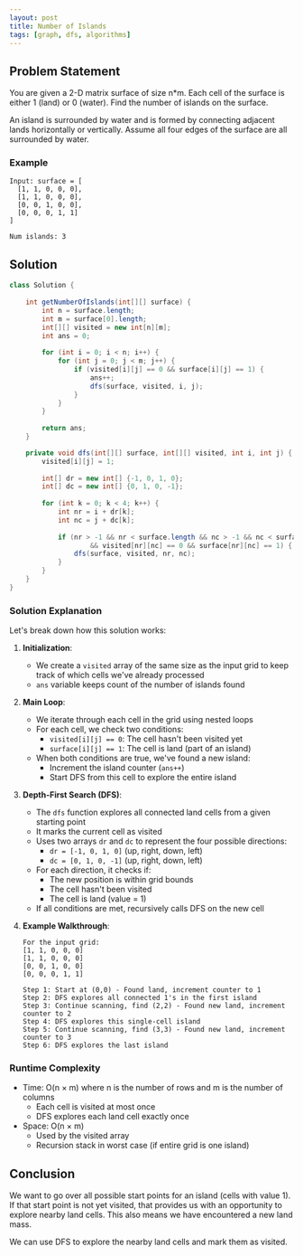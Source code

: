 ```yaml
---
layout: post
title: Number of Islands
tags: [graph, dfs, algorithms]
---
```


## Problem Statement

You are given a 2-D matrix surface of size n*m. Each cell of the surface is either 1 (land) or 0 (water).
Find the number of islands on the surface.

An island is surrounded by water and is formed by connecting adjacent lands horizontally or vertically. Assume all four edges of the surface are all surrounded by water.

### Example

```
Input: surface = [
  [1, 1, 0, 0, 0],
  [1, 1, 0, 0, 0],
  [0, 0, 1, 0, 0],
  [0, 0, 0, 1, 1]
]

Num islands: 3
```

## Solution

```java
class Solution {
	
    int getNumberOfIslands(int[][] surface) {
        int n = surface.length;
        int m = surface[0].length;
        int[][] visited = new int[n][m];
        int ans = 0;
        
        for (int i = 0; i < n; i++) {
            for (int j = 0; j < m; j++) {
                if (visited[i][j] == 0 && surface[i][j] == 1) {
                    ans++;
                    dfs(surface, visited, i, j);
                }
            }
        }
        
        return ans;
    }

    private void dfs(int[][] surface, int[][] visited, int i, int j) {
        visited[i][j] = 1;
        
        int[] dr = new int[] {-1, 0, 1, 0};
        int[] dc = new int[] {0, 1, 0, -1};
        
        for (int k = 0; k < 4; k++) {
            int nr = i + dr[k];
            int nc = j + dc[k];
            
            if (nr > -1 && nr < surface.length && nc > -1 && nc < surface[0].length
                    && visited[nr][nc] == 0 && surface[nr][nc] == 1) {
                dfs(surface, visited, nr, nc);
            }
        }
    }
}
```

### Solution Explanation

Let's break down how this solution works:

1. **Initialization**:
   - We create a `visited` array of the same size as the input grid to keep track of which cells we've already processed
   - `ans` variable keeps count of the number of islands found

2. **Main Loop**:
   - We iterate through each cell in the grid using nested loops
   - For each cell, we check two conditions:
     - `visited[i][j] == 0`: The cell hasn't been visited yet
     - `surface[i][j] == 1`: The cell is land (part of an island)
   - When both conditions are true, we've found a new island:
     - Increment the island counter (`ans++`)
     - Start DFS from this cell to explore the entire island

3. **Depth-First Search (DFS)**:
   - The `dfs` function explores all connected land cells from a given starting point
   - It marks the current cell as visited
   - Uses two arrays `dr` and `dc` to represent the four possible directions:
     - `dr = [-1, 0, 1, 0]` (up, right, down, left)
     - `dc = [0, 1, 0, -1]` (up, right, down, left)
   - For each direction, it checks if:
     - The new position is within grid bounds
     - The cell hasn't been visited
     - The cell is land (value = 1)
   - If all conditions are met, recursively calls DFS on the new cell

4. **Example Walkthrough**:
   ```
   For the input grid:
   [1, 1, 0, 0, 0]
   [1, 1, 0, 0, 0]
   [0, 0, 1, 0, 0]
   [0, 0, 0, 1, 1]

   Step 1: Start at (0,0) - Found land, increment counter to 1
   Step 2: DFS explores all connected 1's in the first island
   Step 3: Continue scanning, find (2,2) - Found new land, increment counter to 2
   Step 4: DFS explores this single-cell island
   Step 5: Continue scanning, find (3,3) - Found new land, increment counter to 3
   Step 6: DFS explores the last island
   ```

### Runtime Complexity
- Time: O(n × m) where n is the number of rows and m is the number of columns
  - Each cell is visited at most once
  - DFS explores each land cell exactly once
- Space: O(n × m)
  - Used by the visited array
  - Recursion stack in worst case (if entire grid is one island)

## Conclusion
We want to go over all possible start points for an island (cells with value 1).
If that start point is not yet visited, that provides us with an opportunity to explore nearby land cells. This also means we have encountered a new land mass.

We can use DFS to explore the nearby land cells and mark them as visited.
